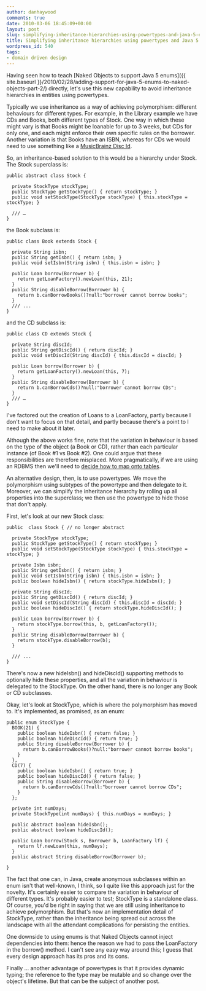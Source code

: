 ```yaml
---
author: danhaywood
comments: true
date: 2010-03-06 18:45:09+00:00
layout: post
slug: simplifying-inheritance-hierarchies-using-powertypes-and-java-5-enums
title: Simplifying inheritance hierarchies using powertypes and Java 5 enums
wordpress_id: 540
tags:
- domain driven design
---
```


Having seen how to teach [Naked Objects to support Java 5 enums]({{ site.baseurl }}/2010/02/28/adding-support-for-java-5-enums-to-naked-objects-part-2/) directly, let's use this new capability to avoid inheritance hierarchies in entities using powertypes.
<!-- more -->
Typically we use inheritance as a way of achieving polymorphism: different behaviours for different types.  For example, in the Library example we have CDs and Books, both different types of Stock.  One way in which these might vary is that Books might be loanable for up to 3 weeks, but CDs for only one, and each might enforce their own specific rules on the borrower.  Another variation is that Books have an ISBN, whereas for CDs we would need to use something like a [MusicBrainz Disc Id](http://wiki.musicbrainz.org/Disc_ID).

So, an inheritance-based solution to this would be a hierarchy under Stock.  The Stock superclass is:


    
    public abstract class Stock {
    
      private StockType stockType;
      public StockType getStockType() { return stockType; }
      public void setStockType(StockType stockType) { this.stockType = stockType; }
    
      /// …
    }
    



the Book subclass is:


    
    public class Book extends Stock {
    
      private String isbn;
      public String getIsbn() { return isbn; }
      public void setIsbn(String isbn) { this.isbn = isbn; }
    
      public Loan borrow(Borrower b) {
        return getLoanFactory().newLoan(this, 21);
      }
      public String disableBorrow(Borrower b) {
        return b.canBorrowBooks()?null:"borrower cannot borrow books";
      }
      /// ...
    }
    



and the CD subclass is:


    
    public class CD extends Stock {
    
      private String discId;
      public String getDiscId() { return discId; }
      public void setDiscId(String discId) { this.discId = discId; }
    
      public Loan borrow(Borrower b) {
        return getLoanFactory().newLoan(this, 7);
      }
      public String disableBorrow(Borrower b) {
        return b.canBorrowCds()?null:"borrower cannot borrow CDs";
      }
      /// …
    }
    



I've factored out the creation of Loans to a LoanFactory, partly because I don't want to focus on that detail, and partly because there's a point to I need to make about it later.

Although the above works fine, note that the variation in behaviour is based on the type of the object (a Book or CD), rather than each particular instance (of Book #1 vs Book #2).  One could argue that these responsibilities are therefore misplaced.  More pragmatically, if we are using an RDBMS then we'll need to [decide how to map onto tables](http://www.agiledata.org/essays/mappingObjects.html#MappingInheritance).

An alternative design, then, is to use powertypes.  We move the polymorphism using subtypes of the powertype and then delegate to it.  Moreover, we can simplify the inheritance hierarchy by rolling up all properties into the superclass; we then use the powertype to hide those that don't apply.

First, let's look at our new Stock class:


    
    public  class Stock { // no longer abstract
    
      private StockType stockType;
      public StockType getStockType() { return stockType; }
      public void setStockType(StockType stockType) { this.stockType = stockType; }
    
      private Isbn isbn;
      public String getIsbn() { return isbn; }
      public void setIsbn(String isbn) { this.isbn = isbn; }
      public boolean hideIsbn() { return stockType.hideIsbn(); }
    
      private String discId;
      public String getDiscId() { return discId; }
      public void setDiscId(String discId) { this.discId = discId; }
      public boolean hideDiscId() { return stockType.hideDiscId(); }
    
      public Loan borrow(Borrower b) {
        return stockType.borrow(this, b, getLoanFactory());
      }
      public String disableBorrow(Borrower b) {
        return stockType.disableBorrow(b);
      }
    
      /// ...
    }
    



There's now a new hideIsbn() and hideDiscId() supporting methods to optionally hide these properties, and all the variation in behaviour is delegated to the StockType.  On the other hand, there is no longer any Book or CD subclasses.

Okay, let's look at StockType, which is where the polymorphism has moved to.  It's implemented, as promised, as an enum:


    
    public enum StockType {
      BOOK(21) {
        public boolean hideIsbn() { return false; }
        public boolean hideDiscId() { return true; }
        public String disableBorrow(Borrower b) {
          return b.canBorrowBooks()?null:"borrower cannot borrow books";
        }
      },
      CD(7) {
        public boolean hideIsbn() { return true; }
        public boolean hideDiscId() { return false; }
        public String disableBorrow(Borrower b) {
          return b.canBorrowCds()?null:"borrower cannot borrow CDs";
        }
      };
    
      private int numDays;
      private StockType(int numDays) { this.numDays = numDays; }
    
      public abstract boolean hideIsbn();
      public abstract boolean hideDiscId();
    
      public Loan borrow(Stock s, Borrower b, LoanFactory lf) {
        return lf.newLoan(this, numDays);
      }
      public abstract String disableBorrow(Borrower b);
    
    }
    



The fact that one can, in Java, create anonymous subclasses within an enum isn't that well-known, I think, so I quite like this approach just for the novelty.  It's certainly easier to compare the variation in behaviour of different types.  It's probably easier to test; StockType is a standalone class.  Of course, you'd be right in saying that we are still using inheritance to achieve polymorphism.  But that's now an implementation detail of StockType, rather than the inheritance being spread out across the landscape with all the attendant complications for persisting the entities.

One downside to using enums is that Naked Objects cannot inject dependencies into them: hence the reason we had to pass the LoanFactory in the borrow() method.  I can't see any easy way around this; I guess that every design approach has its pros and its cons.

Finally … another advantage of powertypes is that it provides dynamic typing; the reference to the type may be mutable and so change over the object's lifetime.  But that can be the subject of another post.
